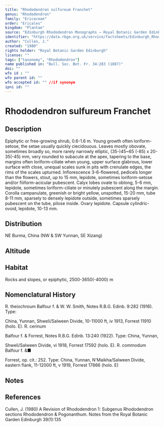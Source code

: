 ```yaml
---
title: "Rhododendron sulfureum Franchet"
genus: "Rhododendron"
family: "Ericaceae"
order: "Ericales"
kingdom: "Plantae"
source: "Edinburgh Rhododendron Monographs – Royal Botanic Garden Edinburgh"
identifier: "https://data.rbge.org.uk/service/factsheets/Edinburgh_Rhododendron_Monographs.xhtml"
author: "Cullen, J."
created: "1980"
rights holder: "Royal Botanic Garden Edinburgh"
license: ""
tags: ["taxonomy", "Rhododendron"]
name published in: "Bull. Soc. Bot. Fr. 34:283 (1887)"
doi: ""
wfo id : ""
wfo parent id: ""
wfo accepted id: "" //if synonym                      
ipni id: ""
---
```


                       

# Rhododendron sulfureum Franchet

## Description
Epiphytic or free-growing shrub, 0.6-1.6 m. Young growth often loriform-setose, the setae usually quickly ciecidouous. Leaves mostly obovate, sometimes broadly so, more rarely narrowly elliptic, (35-)45~65 (-85) x 20-35(-45) mm, very rounded to subacute at the apex, tapering to the base, margins often loriform-ciliate when young, upper surface glabrous, lower surface with close, unequal scales sunk in pits with crenulate edges, the rims of the scales upturned. Inflorescence 3-6-flowered, pedicels longer than the flowers, stout, up to 15 mm, lepidote, sometimes loriform-setose and/or fiiiform-acicular pubescent. Calyx lobes ovate to oblong, 5-6 mm, lepidote, sometimes loriform-ciliate or minutely pubescent along the margin. Corolla campanulate, greenish or bright yellow, unspotted, 15-20 mm, tube 8-11 mm, sparsely to densely lepidote outside, sometimes sparsely pubescent on the tube, pilose inside. Ovary lepidote. Capsule cylindric-ovoid, lepidote, 10-13 mm.

## Distribution
NE Burma, China (NW & SW Yunnan, SE Xizang)

## Altitude


## Habitat
Rocks and slopes, or epiphytic, 2500-3650(-4000) m

## Nomenclatural History
R. theiochroum Balfour f. & W. W. Smith, Notes R.B.G. Edinb. 9:282 (1916). Type:
   China, Yunnan, Shweli/Salween Divide, 10-11000 ft, iv 1913, Forrest 11910 (holo. E). R. cerinum
   Balfour f. & Forrest, Notes R.B.G. Edinb. 13:240 (1922). Type: China, Yunnan,
   Shweli/Salween Divide, vi 1918, Forrest 17592 (holo. E). R. commodum Balfour f. &■
   Forrest, op. cit.: 252. Type: China, Yunnan, N'Maikha/Salween Divide, eastern flank, 11-12000 ft, v 1919, Forrest 17866 (holo. E)
                       
## Notes


## References

Cullen, J. (1980) A Revision of Rhododendron 1: Subgenus Rhododendron sections Rhododendron & Pogonanthum. Notes from the Royal Botanic Garden Edinburgh 39(1):135
